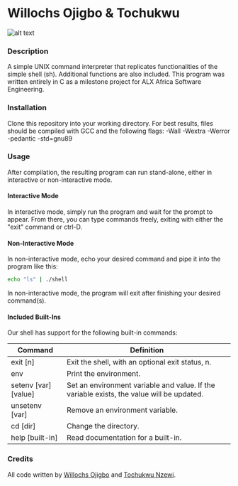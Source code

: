 

# Willochs Ojigbo & Tochukwu 

![alt text](https://s3.amazonaws.com/intranet-projects-files/holbertonschool-low_level_programming/235/shell.jpeg)

### Description

A simple UNIX command interpreter that replicates functionalities of the simple shell (sh). Additional functions are also included. This program was written entirely in C as a milestone project for ALX Africa Software Engineering.

### Installation

Clone this repository into your working directory. For best results, files should be compiled with GCC and the following flags: -Wall -Wextra -Werror -pedantic -std=gnu89

### Usage

After compilation, the resulting program can run stand-alone, either in interactive or non-interactive mode.

#### Interactive Mode

In interactive mode, simply run the program and wait for the prompt to appear. From there, you can type commands freely, exiting with either the "exit" command or ctrl-D.

#### Non-Interactive Mode

In non-interactive mode, echo your desired command and pipe it into the program like this:

```sh
echo "ls" | ./shell
```

In non-interactive mode, the program will exit after finishing your desired command(s).

#### Included Built-Ins

Our shell has support for the following built-in commands:

| Command             | Definition                                                                                |
| ------------------- | ----------------------------------------------------------------------------------------- |
| exit [n]            | Exit the shell, with an optional exit status, n.                                          |
| env                 | Print the environment.                                                                    |
| setenv [var][value] | Set an environment variable and value. If the variable exists, the value will be updated. |
| unsetenv [var]      | Remove an environment variable.                                                           |
| cd [dir]            | Change the directory.                                                                     |
| help [built-in]     | Read documentation for a built-in.                                                        |


### Credits

All code written by [Willochs Ojigbo]([https://github.com/Willochs316]) and [Tochukwu Nzewi](https://github.com/tochi26).
